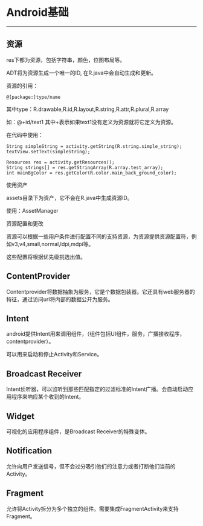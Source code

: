 # Android基础
---

## 资源

res下都为资源，包括字符串，颜色，位图布局等。

ADT将为资源生成一个唯一的ID, 在R.java中会自动生成和更新。

资源的引用：

    @[package:]type/name

其中type：R.drawable,R.id,R.layout,R.string,R.attr,R.plural,R.array

如：@+id/text1  其中+表示如果text1没有定义为资源就将它定义为资源。

在代码中使用：

```
String simpleString = activity.getString(R.string.simple_string);
textView.setText(simpleString);

Resources res = activity.getResources();
String strings[] = res.getStringArray(R.array.test_array);
int mainBgColor = res.getColor(R.color.main_back_ground_color);
```

使用资产

assets目录下为资产，它不会在R.java中生成资源ID。

使用：AssetManager

资源配置和更改

资源可以根据一些用户条件进行配置不同的支持资源，为资源提供资源配置符，例如v3,v4,small,normal,ldpi,mdpi等。

这些配置将根据优先级挑选出值。


## ContentProvider

Contentprovider将数据抽象为服务，它是个数据包装器。它还具有web服务器的特征，通过访问url将内部的数据公开为服务。


## Intent

android提供Intent用来调用组件，（组件包括UI组件，服务，广播接收程序，contentprovider）。

可以用来启动和停止Activity和Service。


## Broadcast Receiver

Intent侦听器，可以监听到那些匹配指定的过滤标准的Intent广播。会自动启动应用程序来响应某个收到的Intent。


## Widget

可视化的应用程序组件，是Broadcast Receiver的特殊变体。


## Notification

允许向用户发送信号，但不会过分吸引他们的注意力或者打断他们当前的Activity。

## Fragment

允许将Activity拆分为多个独立的组件。需要集成FragmentActivity来支持Fragment。



